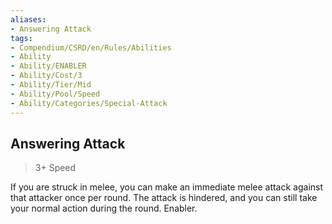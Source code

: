 ```yaml
---
aliases:
- Answering Attack
tags:
- Compendium/CSRD/en/Rules/Abilities
- Ability
- Ability/ENABLER
- Ability/Cost/3
- Ability/Tier/Mid
- Ability/Pool/Speed
- Ability/Categories/Special-Attack
---
```


  
## Answering Attack  
>3+  Speed  
  
If you are struck in melee, you can make an immediate melee attack against that attacker once per round. The attack is hindered, and you can still take your normal action during the round. Enabler.